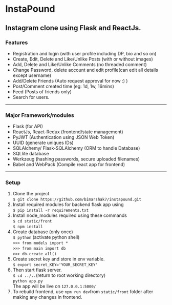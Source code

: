 # InstaPound
## Instagram clone using Flask and ReactJs.
### Features 
* Registration and login (with user profile including DP, bio and so on)
* Create, Edit, Delete and Like/Unlike Posts (with or without images)
* Add, Delete and Like/Unlike Comments (no threaded comment)
* Change Password, delete account and edit profile(can edit all details except username)
* Add/Delete Friends (Auto request approval for now :) )
* Post/Comment created time (eg: 1d, 1w, 16mins)
* Feed (Posts of friends only)
* Search for users.
***
### Major Framework/modules
* Flask (for API)
*  ReactJs, React-Redux (frontend/state management)
* PyJWT (Authentication using JSON Web Token)
* UUID (generate uniques IDs)
* SQLAlchemy/ Flask-SQLAlchemy (ORM to handle Database)
* SQLlite database 
*  Werkzeug (hashing passwords, secure uploaded filenames)
* Babel and WebPack (Compile react app for frontend)
***
### Setup
1. Clone the project  
```$ git clone https://github.com/bimarshak7/instapound.git```  
3. Install required modules for backend flask app using  
```$ pip install -r requirements.txt```  
3. Install node_modules required using these commands  
 ```$ cd static/front```  
    ```$ npm install```  
4. Create database (only once)  
```$ python``` (activate python shell)   
```>>> from models import *```  
```>>> from main import db```  
```>>> db.create_all()```  
5. Create secret key and store in env variable.   
```$ export secret_KEY='YOUR_SECRET_KEY'```
6. Then start flask server.  
 ```$ cd ../..```(return to root working directory)  
```python app.py```   
The app will be live on ```127.0.0.1:5000/```   
7. To rebuild frontend, use ```npm run dev```from ```static/front``` folder after making any changes in frontend.
